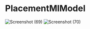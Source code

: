 # PlacementMlModel

![Screenshot (69)](https://github.com/ayushmangarg2003/PlacementMlModel/assets/105537793/6ab8fa8a-c895-407e-ac99-dd16896a3c34)
![Screenshot (70)](https://github.com/ayushmangarg2003/PlacementMlModel/assets/105537793/6f325c18-62b4-45b5-aa6c-7a9136b22e4f)
